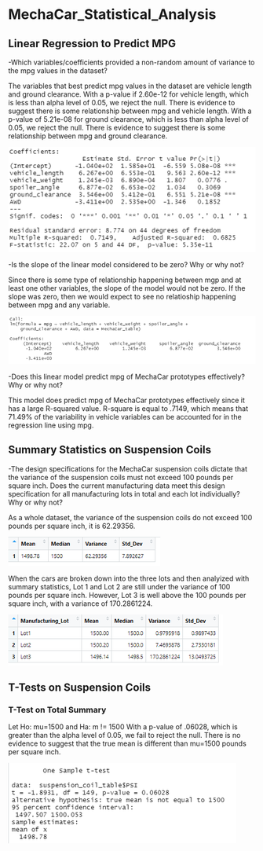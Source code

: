 # MechaCar_Statistical_Analysis

## Linear Regression to Predict MPG

-Which variables/coefficients provided a non-random amount of variance to the mpg values in the dataset?

The variables that best predict mpg values in the dataset are vehicle length and ground clearance.  With a p-value if 2.60e-12 for vehicle length, which is less than alpha level of 0.05, we reject the null.  There is evidence to suggest there is some relationship between mpg and vehicle length.  With a p-value of 5.21e-08 for ground clearance, which is less than alpha level of 0.05, we reject the null.  There is evidence to suggest there is some relationship between mpg and ground clearance.  

![linear analysis photo](deliverable_1.png)

-Is the slope of the linear model considered to be zero? Why or why not?

Since there is some type of relationship happening between mgp and at least one other variables, the slope of the  model would not be zero.  If the slope was zero, then we would expect to see no relatioship happening between mpg and any variable.  

![slopes](deliverable_1_slopes.png)

-Does this linear model predict mpg of MechaCar prototypes effectively? Why or why not?

This model does predict mpg of MechaCar prototypes effectively since it has a large R-squared value.  R-square is equal to .7149, which means that 71.49% of the variability in vehicle variables can be accounted for in the regression line using mpg.  


## Summary Statistics on Suspension Coils

-The design specifications for the MechaCar suspension coils dictate that the variance of the suspension coils must not exceed 100 pounds per square inch. Does the current manufacturing data meet this design specification for all manufacturing lots in total and each lot individually? Why or why not?

As a whole dataset, the variance of the suspension coils do not exceed 100 pounds per square inch, it is 62.29356. 

![total summary](deliverable_2_total_summary.png)

When the cars are broken down into the three lots and then analyized with summary statistics, Lot 1 and Lot 2 are still under the variance of 100 pounds per square inch.  However, Lot 3 is well above the 100 pounds per square inch, with a variance of 170.2861224.  

![lot summary](deliverable_2_lot_summary.png)

## T-Tests on Suspension Coils

### T-Test on Total Summary

Let Ho: mu=1500  and Ha: m != 1500
With a p-value of .06028, which is greater than the alpha level of 0.05, we fail to reject the null.  There is no evidence to suggest that the true mean is different than mu=1500 pounds per square inch.  

![one sample t test](deliverable_3_1st_test.png)



